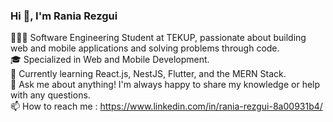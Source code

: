 ### Hi 👋, I'm Rania Rezgui

👩🏻‍💻 Software Engineering Student at TEKUP, passionate about building web and mobile applications and solving problems through code.</br>
🎓 Specialized in Web and Mobile Development.</br>
🌱 Currently learning React.js, NestJS, Flutter, and the MERN Stack.</br>
💬 Ask me about anything! I'm always happy to share my knowledge or help with any questions.</br>
📫 How to reach me : https://www.linkedin.com/in/rania-rezgui-8a00931b4/
